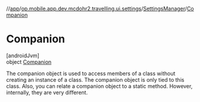 //[app](../../../../index.md)/[op.mobile.app.dev.mcdohr2.travelling.ui.settings](../../index.md)/[SettingsManager](../index.md)/[Companion](index.md)

# Companion

[androidJvm]\
object [Companion](index.md)

The companion object is used to access members of a class without creating an instance of a class. The companion object is only tied to this class. Also, you can relate a companion object to a static method. However, internally, they are very different.
